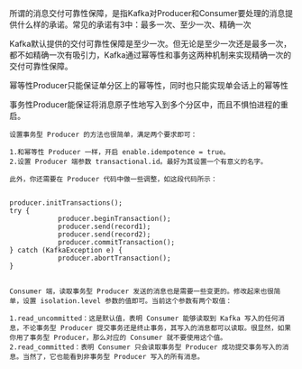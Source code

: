 所谓的消息交付可靠性保障，是指Kafka对Producer和Consumer要处理的消息提供什么样的承诺。常见的承诺有3中：最多一次、至少一次、精确一次

Kafka默认提供的交付可靠性保障是至少一次。但无论是至少一次还是最多一次，都不如精确一次有吸引力，Kafka通过幂等性和事务这两种机制来实现精确一次的交付可靠性保障。

幂等性Producer只能保证单分区上的幂等性，同时也只能实现单会话上的幂等性

事务性Producer能保证将消息原子性地写入到多个分区中，而且不惧怕进程的重启。
```
设置事务型 Producer 的方法也很简单，满足两个要求即可：

1.和幂等性 Producer 一样，开启 enable.idempotence = true。
2.设置 Producer 端参数 transactional.id。最好为其设置一个有意义的名字。

此外，你还需要在 Producer 代码中做一些调整，如这段代码所示：


producer.initTransactions();
try {
            producer.beginTransaction();
            producer.send(record1);
            producer.send(record2);
            producer.commitTransaction();
} catch (KafkaException e) {
            producer.abortTransaction();
}


Consumer 端，读取事务型 Producer 发送的消息也是需要一些变更的。修改起来也很简单，设置 isolation.level 参数的值即可。当前这个参数有两个取值：

1.read_uncommitted：这是默认值，表明 Consumer 能够读取到 Kafka 写入的任何消息，不论事务型 Producer 提交事务还是终止事务，其写入的消息都可以读取。很显然，如果你用了事务型 Producer，那么对应的 Consumer 就不要使用这个值。
2.read_committed：表明 Consumer 只会读取事务型 Producer 成功提交事务写入的消息。当然了，它也能看到非事务型 Producer 写入的所有消息。
```
